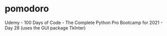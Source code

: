 # pomodoro
Udemy - 100 Days of Code - The Complete Python Pro Bootcamp for 2021 - Day 28
(uses the GUI package TkInter)
